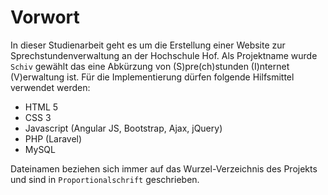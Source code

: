 # Vorwort

In dieser Studienarbeit geht es um die Erstellung einer Website zur
Sprechstundenverwaltung an der Hochschule Hof. Als Projektname wurde `Schiv`
gewählt das eine Abkürzung von (S)pre(ch)stunden (I)nternet (V)erwaltung ist.
Für die Implementierung dürfen folgende Hilfsmittel verwendet werden:

- HTML 5
- CSS 3
- Javascript (Angular JS, Bootstrap, Ajax, jQuery)
- PHP (Laravel)
- MySQL

Dateinamen beziehen sich immer auf das Wurzel-Verzeichnis des Projekts und sind
in `Proportionalschrift` geschrieben.
